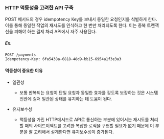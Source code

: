 ### HTTP 멱등성을 고려한 API 구축

POST 메서드의 경우 idempotency Key를 보내서 동일한 요청인지를 식별하게 한다.
이를 통해 동일한 작업의 재시도를 인식하고 한 번만 처리되도록 한다.
이는 중복 트랜잭션을 피해야 하는 결제 처리 API에서 자주 사용된다.

##### Ex.

```
POST /payments
Idempotency-Key: 6fa5438a-6818-48d9-bb15-6954a1f3e3a3
```

#### 멱등성이 중요한 이유

- 일관성

  - 보통 반복되는 요청이 단일 요청과 동일한 효과를 갖도록 보장하는 것은 시스템 전반에 걸쳐 일관된 상태를 유지하는 데 도움이 된다.

- 유지보수성
  - 멱등성을 가진 HTTP메서드로 API로 통신하는 부분에 있어서는 재시도를 처리할 때의 사이드이펙트를 고려한 복잡한 로직을 구현할 필요가 없기 때문에 이 부분을 잘 고려해서 설계한다면 유지보수성이 증가된다.
